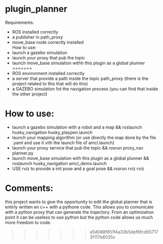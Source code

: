 # plugin_planner
Requirements: 

- ROS installed correctly
- a publisher in path_proxy 
- move_base node correctly installed \
How to use:
- launch a gazebo simulation
- launch your proxy that pub the topic 
- launch move_base simulation withh this plugin as a global plunner 
=======
- ROS environment installed correctly
- a server that provide a path inside the topic path_proxy (there is the project related to this that will do this)
- a GAZEBO simulation fot the navigation process (you can find that inside the other project) 

# How to use:
- launch a gazebo simulation with a robot and a map 
&& roslaunch husky_navigation husky_playpen.launch
- launch your mapping algorithm (or use directly the map done by the file .yaml and use it vith the launch file of amcl.launch)
- launch your proxy service that pub the topic 
&& rosrun proxy_nav planner.py
- launch move_base simulation with this plugin as a global plunner 
&& roslaunch husky_navigation amcl_demo.launch
- USE rviz to provide a init pose and a goal pose
&& rosrun rviz rviz
# Comments:
this project wants to give the opportunity to edit the global planner that is entirly written en c++ with a pythone code.
This allows you to comunicate with a python proxy that can generate the trajectory.
From an optimization point it can be useless to use python but the python code allows us much more freedom to code.

>>>>>>> a5d088f851f4a33b5def6fcd657173f117b6035c
